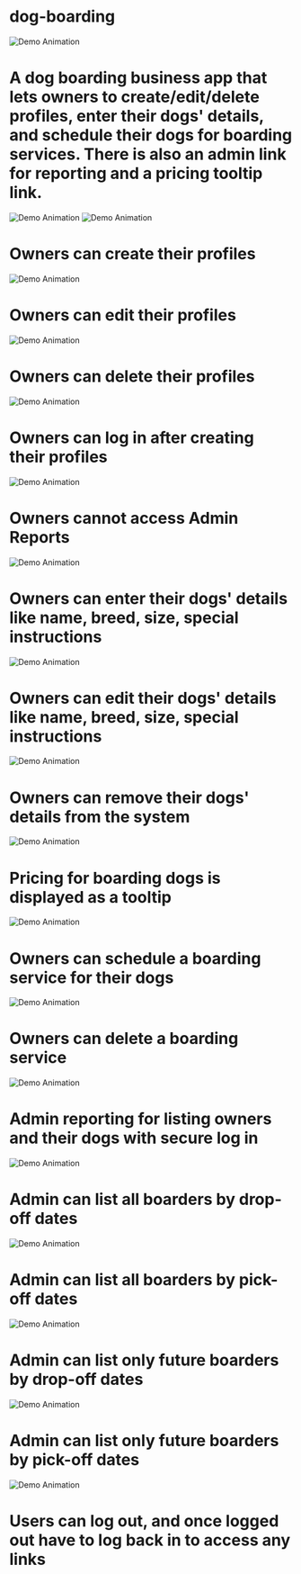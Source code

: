 # dog-boarding
![Demo Animation](../assets/home.gif?raw=true)

<h1>A dog boarding business app that lets owners to create/edit/delete profiles, enter their dogs' details, 
and schedule their dogs for boarding services. There is also an admin link for reporting and a pricing
tooltip link.</h1>

![Demo Animation](../assets/register1.gif?raw=true)
![Demo Animation](../assets/register2.gif?raw=true)

<h1>Owners can create their profiles</h1>

![Demo Animation](../assets/profileEdit.gif?raw=true)

<h1>Owners can edit their profiles</h1>

![Demo Animation](../assets/profileDelete.gif?raw=true)

<h1>Owners can delete their profiles</h1>

![Demo Animation](../assets/login.gif?raw=true)

<h1>Owners can log in after creating their profiles</h1>

![Demo Animation](../assets/adminAccessDenied.gif?raw=true)

<h1>Owners cannot access Admin Reports</h1>

![Demo Animation](../assets/dogDetailsAdd.gif?raw=true)

<h1>Owners can enter their dogs' details like name, breed, size, special instructions</h1>

![Demo Animation](../assets/dogDetailsEdit.gif?raw=true)

<h1>Owners can edit their dogs' details like name, breed, size, special instructions</h1>

![Demo Animation](../assets/dogDetailsDelete.gif?raw=true)

<h1>Owners can remove their dogs' details from the system</h1>

![Demo Animation](../assets/pricing.gif?raw=true)

<h1>Pricing for boarding dogs is displayed as a tooltip</h1>

![Demo Animation](../assets/serviceAdd.gif?raw=true)

<h1>Owners can schedule a boarding service for their dogs</h1>

![Demo Animation](../assets/serviceListDelete.gif?raw=true)


<h1>Owners can delete a boarding service</h1>

![Demo Animation](../assets/listOwners.gif?raw=true)

<h1>Admin reporting for listing owners and their dogs with secure log in</h1>

![Demo Animation](../assets/listBoardersDropOff.gif?raw=true)

<h1>Admin can list all boarders by drop-off dates</h1>

![Demo Animation](../assets/listBoardersPickUp.gif?raw=true)


<h1>Admin can list all boarders by pick-off dates</h1>

![Demo Animation](../assets/listFutureDropOff.gif?raw=true)


<h1>Admin can list only future boarders by drop-off dates</h1>


![Demo Animation](../assets/listFuturePickUp.gif?raw=true)

<h1>Admin can list only future boarders by pick-off dates</h1>

![Demo Animation](../assets/logout.gif?raw=true)

<h1>Users can log out, and once logged out have to log back in to access any links</h1>
